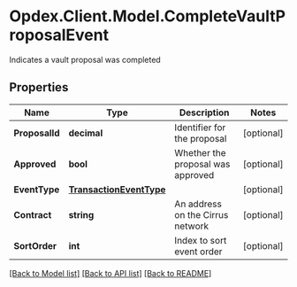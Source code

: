 # Opdex.Client.Model.CompleteVaultProposalEvent
Indicates a vault proposal was completed

## Properties

Name | Type | Description | Notes
------------ | ------------- | ------------- | -------------
**ProposalId** | **decimal** | Identifier for the proposal | [optional] 
**Approved** | **bool** | Whether the proposal was approved | [optional] 
**EventType** | [**TransactionEventType**](TransactionEventType.md) |  | [optional] 
**Contract** | **string** | An address on the Cirrus network | [optional] 
**SortOrder** | **int** | Index to sort event order | [optional] 

[[Back to Model list]](../README.md#documentation-for-models) [[Back to API list]](../README.md#documentation-for-api-endpoints) [[Back to README]](../README.md)

